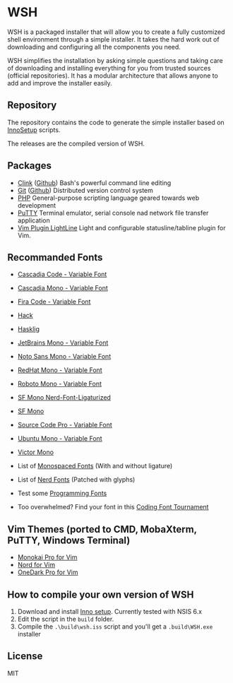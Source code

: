 # WSH

WSH is a packaged installer that will allow you to create a fully customized shell environment through a simple installer.
It takes the hard work out of downloading and configuring all the components you need.

WSH simplifies the installation by asking simple questions and taking care of downloading and installing everything for you from trusted sources (official repositories).
It has a modular architecture that allows anyone to add and improve the installer easily.

## Repository

The repository contains the code to generate the simple installer based on [InnoSetup](https://jrsoftware.org/isinfo.php) scripts.

The releases are the compiled version of WSH.

## Packages

- [Clink](https://chrisant996.github.io/clink) ([Github](https://github.com/chrisant996/clink)) Bash's powerful command line editing
- [Git](https://git-scm.com) ([Github](https://github.com/git-for-windows/git)) Distributed version control system
- [PHP](http://php.net) General-purpose scripting language geared towards web development
- [PuTTY](http://www.putty.org) Terminal emulator, serial console nad network file transfer application
- [Vim Plugin LightLine](https://github.com/itchyny/lightline.vim) Light and configurable statusline/tabline plugin for Vim.

## Recommanded Fonts

- [Cascadia Code - Variable Font](https://github.com/microsoft/cascadia-code)
- [Cascadia Mono - Variable Font](https://github.com/microsoft/cascadia-code)
- [Fira Code - Variable Font](https://github.com/tonsky/FiraCode)
- [Hack](https://github.com/source-foundry/Hack)
- [Hasklig](https://github.com/i-tu/Hasklig)
- [JetBrains Mono - Variable Font](https://www.jetbrains.com/lp/mono)
- [Noto Sans Mono - Variable Font](https://notofonts.github.io/)
- [RedHat Mono - Variable Font](https://github.com/RedHatOfficial/RedHatFont)
- [Roboto Mono - Variable Font](https://fonts.google.com/specimen/Roboto+Mono)
- [SF Mono Nerd-Font-Ligaturized](https://github.com/shaunsingh/SFMono-Nerd-Font-Ligaturized)
- [SF Mono](https://github.com/blaisck/sfwin)
- [Source Code Pro - Variable Font](https://github.com/adobe-fonts/source-code-pro)
- [Ubuntu Mono - Variable Font](https://design.ubuntu.com/font)
- [Victor Mono](https://rubjo.github.io/victor-mono)

- List of [Monospaced Fonts](https://en.m.wikipedia.org/wiki/List_of_monospaced_typefaces) (With and without ligature)
- List of [Nerd Fonts](https://www.nerdfonts.com) (Patched with glyphs)
- Test some [Programming Fonts](https://www.programmingfonts.org)
- Too overwhelmed? Find your font in this [Coding Font Tournament](https://www.codingfont.com)

## Vim Themes (ported to CMD, MobaXterm, PuTTY, Windows Terminal)

- [Monokai Pro for Vim](https://github.com/phanviet/vim-monokai-pro)
- [Nord for Vim](https://github.com/nordtheme/vim)
- [OneDark Pro for Vim](https://github.com/joshdick/onedark.vim)

## How to compile your own version of WSH

  1. Download and install [Inno setup](https://jrsoftware.org/isdl.php). Currently tested with NSIS 6.x
  2. Edit the script in the `build` folder.
  3. Compile the `.\build\wsh.iss` script and you'll get a `.build\WSH.exe` installer

## License

MIT

[//]: < @link        http://kenijo.github.io/WSH/ >
[//]: < @license     MIT License >
